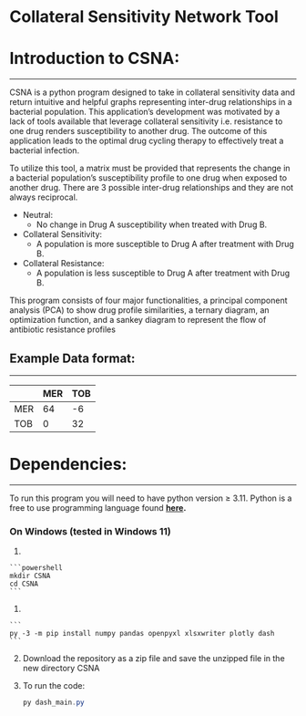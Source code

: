 # Collateral Sensitivity Network Tool

# Introduction to CSNA:

---

CSNA is a python program designed to take in collateral sensitivity data and return intuitive and helpful graphs representing inter-drug relationships in a bacterial population. This application’s development was motivated by a lack of tools available that leverage collateral sensitivity i.e. resistance to one drug renders susceptibility to another drug. The outcome of this application leads to the optimal drug cycling therapy to effectively treat a bacterial infection. 

To utilize this tool, a matrix must be provided that represents the change in a bacterial population’s susceptibility profile to one drug when exposed to another drug. There are 3 possible inter-drug relationships and they are not always reciprocal. 

- Neutral:
    - No change in Drug A susceptibility when treated with Drug B.
- Collateral Sensitivity:
    - A population is more susceptible to Drug A after treatment with Drug B.
- Collateral Resistance:
    - A population is less susceptible to Drug A after treatment with Drug B.

This program consists of four major functionalities, a principal component analysis (PCA) to show drug profile similarities, a ternary diagram, an optimization function, and a sankey diagram to represent the flow of antibiotic resistance profiles 

## Example Data format:

---

|  | MER | TOB |
| --- | --- | --- |
| MER | 64 | -6 |
| TOB | 0 | 32 |

# Dependencies:

---

To run this program you will need to have python version ≥ 3.11. Python is a free to use programming language found **[here](https://www.python.org/).** 

### On Windows (tested in Windows 11)

1. 
    
    ```powershell
    mkdir CSNA
    cd CSNA
    ```
    

1. 
    
    ```
    py -3 -m pip install numpy pandas openpyxl xlsxwriter plotly dash 
    ```
    
2. Download the repository as a zip file and save the unzipped file in the new directory CSNA
3. To run the code:
    
    ```powershell
    py dash_main.py
    ```
